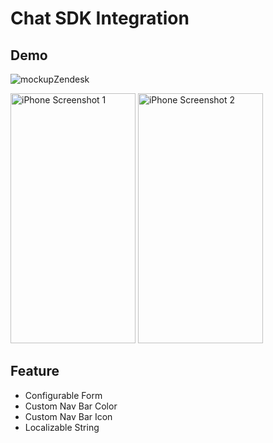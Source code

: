 # Chat SDK Integration

## Demo

![mockupZendesk](https://github.com/Sailor-Saturn/Integrating-ChatSDK-Zendesk/assets/46728174/ccb257fd-45f5-4b36-8c89-6c8ce3a95b5d)

<img src="https://github.com/Sailor-Saturn/Integrating-ChatSDK-Zendesk/assets/46728174/1295bdd2-e889-4f51-b4c5-7d581a355364" alt="iPhone Screenshot 1" width="200" height="400">

<img src="https://github.com/Sailor-Saturn/Integrating-ChatSDK-Zendesk/assets/46728174/34b38dac-c6a4-40c1-aee7-44ff179a4a64" alt="iPhone Screenshot 2" width="200" height="400">


## Feature

* Configurable Form
* Custom Nav Bar Color
* Custom Nav Bar Icon
* Localizable String
